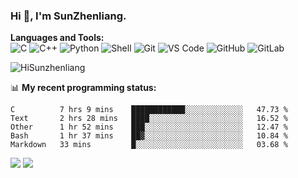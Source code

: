 
### Hi 👋, I'm SunZhenliang.



**Languages and Tools:**  
![C](https://img.shields.io/badge/-00599C?style=flat-square&logo=c&logoColor=white)
![C++](https://img.shields.io/badge/-C++-00599C?style=flat-square&logo=c%2B%2B&logoColor=white)
![Python](https://img.shields.io/badge/-Python-8fcfd1?style=flat-square&logo=Python)
![Shell](https://img.shields.io/badge/-Shell-blasck?style=flat-square&logo=Shell)
![Git](https://img.shields.io/badge/-Git-black?style=flat-square&logo=git)
![VS Code](https://img.shields.io/badge/-VS%20Code-007ACC?style=flat-square&logo=visual-studio-code)
![GitHub](https://img.shields.io/badge/-GitHub-181717?style=flat-square&logo=github)
![GitLab](https://img.shields.io/badge/-GitLab-FCA121?style=flat-square&logo=gitlab)

<img   src="https://github-readme-stats.vercel.app/api?username=HiSunzhenliang&count_private=true&show_icons=true" alt="HiSunzhenliang" />

📊 **My recent programming status:**
<!--START_SECTION:waka-->
```text
C          7 hrs 9 mins    ████████████░░░░░░░░░░░░░   47.73 % 
Text       2 hrs 28 mins   ████░░░░░░░░░░░░░░░░░░░░░   16.52 % 
Other      1 hr 52 mins    ███░░░░░░░░░░░░░░░░░░░░░░   12.47 % 
Bash       1 hr 37 mins    ██▓░░░░░░░░░░░░░░░░░░░░░░   10.84 % 
Markdown   33 mins         █░░░░░░░░░░░░░░░░░░░░░░░░   03.68 % 
```
<!--END_SECTION:waka-->
[![](https://img.shields.io/ubuntu/v/ubuntu-wallpapers)](https://kubuntu.org/)
![](https://visitor-badge.glitch.me/badge?page_id=HiSunzhenliang.readme)

